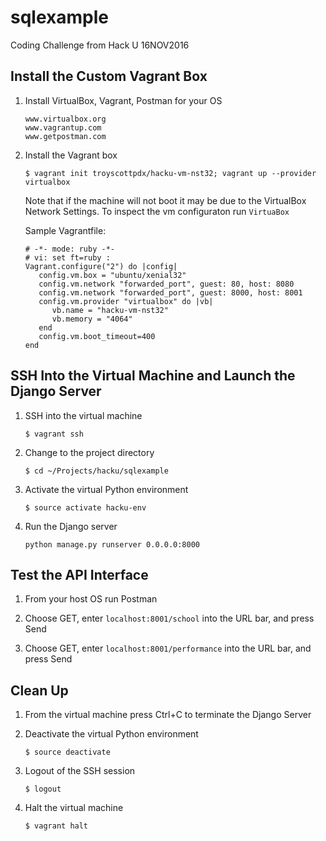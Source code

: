 # sqlexample
Coding Challenge from Hack U 16NOV2016

## Install the Custom Vagrant Box

1. Install VirtualBox, Vagrant, Postman for your OS

   ```
   www.virtualbox.org
   www.vagrantup.com
   www.getpostman.com
   ```

2. Install the Vagrant box

   ```$ vagrant init troyscottpdx/hacku-vm-nst32; vagrant up --provider virtualbox```

   Note that if the machine will not boot it may be due to the VirtualBox Network Settings. To inspect the vm configuraton run `VirtuaBox`
   
   Sample Vagrantfile:
   
   ```
   # -*- mode: ruby -*-
   # vi: set ft=ruby :
   Vagrant.configure("2") do |config|
      config.vm.box = "ubuntu/xenial32"
      config.vm.network "forwarded_port", guest: 80, host: 8080
      config.vm.network "forwarded_port", guest: 8000, host: 8001
      config.vm.provider "virtualbox" do |vb|
         vb.name = "hacku-vm-nst32"
         vb.memory = "4064"
      end
      config.vm.boot_timeout=400
   end
   ```

## SSH Into the Virtual Machine and Launch the Django Server
   
1. SSH into the virtual machine

   ```
   $ vagrant ssh
   ```

2. Change to the project directory

   ```
   $ cd ~/Projects/hacku/sqlexample 
   ```

3. Activate the virtual Python environment

   ```
   $ source activate hacku-env 
   ```

4. Run the Django server

   ```
   python manage.py runserver 0.0.0.0:8000
   ```

## Test the API Interface

1. From your host OS run Postman

2. Choose GET, enter `localhost:8001/school` into the URL bar, and press Send

3. Choose GET, enter `localhost:8001/performance` into the URL bar, and press Send

## Clean Up

1. From the virtual machine press Ctrl+C to terminate the Django Server

2. Deactivate the virtual Python environment

   ```
   $ source deactivate 
   ```

3. Logout of the SSH session

   ```
   $ logout
   ```
   
4. Halt the virtual machine

   ```
   $ vagrant halt
   ```
